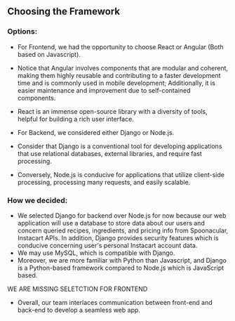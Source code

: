 ## Choosing the Framework 

### Options:
* For Frontend, we had the opportunity to choose React or Angular (Both based on Javascript). 
* Notice that Angular involves components that are modular and coherent, making them highly reusable and contributing to a faster development time and is commonly used in mobile development; Additionally, it is easier maintenance and improvement due to self-contained components.
* React is an immense open-source library with a diversity of tools, helpful for building a rich user interface. 

* For Backend, we considered either Django or Node.js. 
* Consider that Django is a conventional tool for developing applications that use relational databases, external libraries, and require fast processing.
* Conversely, Node.js is conducive for applications that utilize client-side processing, processing many requests, and easily scalable. 

### How we decided:  

* We selected Django for backend over Node.js for now because our web application will use a database to store data about our users and concern queried recipes, ingredients, and pricing info from Spoonacular, Instacart APIs. In addition, Django provides security features which is conducive concerning user's personal Instacart account data. 
* We may use MySQL, which is compatible with Django.
* Moreover, we are more familiar with Python than Javascript, and Django is a Python-based framework compared to Node.js which is JavaScript based. 

WE ARE MISSING SELETCTION FOR FRONTEND

* Overall, our team interlaces communication between front-end and back-end to develop a seamless web app. 

